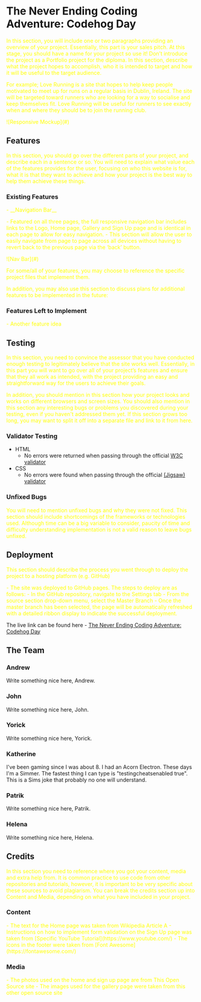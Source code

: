 # The Never Ending Coding Adventure: Codehog Day


<p style="color:yellow;">In this section, you will include one or two paragraphs providing an overview of your project. Essentially, this part is your sales pitch. At this stage, you should have a name for your project so use it! Don’t introduce the project as a Portfolio project for the diploma. In this section, describe what the project hopes to accomplish, who it is intended to target and how it will be useful to the target audience. 

<p style="color:yellow;">For example; Love Running is a site that hopes to help keep people motivated to meet up for runs on a regular basis in Dublin, Ireland. The site will be targeted toward runners who are looking for a way to socialise and keep themselves fit. Love Running will be useful for runners to see exactly when and where they should be to join the running club.

<p style="color:yellow;">![Responsive Mockup](#)

## Features 

<p style="color:yellow;">In this section, you should go over the different parts of your project, and describe each in a sentence or so. You will need to explain what value each of the features provides for the user, focusing on who this website is for, what it is that they want to achieve and how your project is the best way to help them achieve these things.

### Existing Features

<p style="color:yellow;">- __Navigation Bar__

 <p style="color:yellow;"> - Featured on all three pages, the full responsive navigation bar includes links to the Logo, Home page, Gallery and Sign Up page and is identical in each page to allow for easy navigation.
  - This section will allow the user to easily navigate from page to page across all devices without having to revert back to the previous page via the ‘back’ button. 

<p style="color:yellow;">![Nav Bar](#)


<p style="color:yellow;">For some/all of your features, you may choose to reference the specific project files that implement them.

<p style="color:yellow;">In addition, you may also use this section to discuss plans for additional features to be implemented in the future:

### Features Left to Implement

<p style="color:yellow;">- Another feature idea

## Testing 

<p style="color:yellow;">In this section, you need to convince the assessor that you have conducted enough testing to legitimately believe that the site works well. Essentially, in this part you will want to go over all of your project’s features and ensure that they all work as intended, with the project providing an easy and straightforward way for the users to achieve their goals.

<p style="color:yellow;">In addition, you should mention in this section how your project looks and works on different browsers and screen sizes.
You should also mention in this section any interesting bugs or problems you discovered during your testing, even if you haven't addressed them yet.
If this section grows too long, you may want to split it off into a separate file and link to it from here.


### Validator Testing 

- HTML
  - No errors were returned when passing through the official  [W3C validator](#)
- CSS
  - No errors were found when passing through the official [(Jigsaw) validator](#)

### Unfixed Bugs

<p style="color:yellow;">You will need to mention unfixed bugs and why they were not fixed. This section should include shortcomings of the frameworks or technologies used. Although time can be a big variable to consider, paucity of time and difficulty understanding implementation is not a valid reason to leave bugs unfixed. 

## Deployment

<p style="color:yellow;">This section should describe the process you went through to deploy the project to a hosting platform (e.g. GitHub) 

<p style="color:yellow;">- The site was deployed to GitHub pages. The steps to deploy are as follows: 
  - In the GitHub repository, navigate to the Settings tab 
  - From the source section drop-down menu, select the Master Branch
  - Once the master branch has been selected, the page will be automatically refreshed with a detailed ribbon display to indicate the successful deployment. 

The live link can be found here - [The Never Ending Coding Adventure: Codehog Day](https://github.com/andrewdempsey2018/The-Never-Ending-Coding-Adventure-Codehog-Day/index.html)

## The Team

### Andrew
Write something nice here, Andrew. 

### John
Write something nice here, John. 

### Yorick
Write something nice here, Yorick. 

### Katherine
I've been gaming since I was about 8.  I had an Acorn Electron. These days I'm a Simmer.  The fastest thing I can type is "testingcheatsenabled true".  This is a Sims joke that probably no one will understand.

### Patrik
Write something nice here, Patrik. 

### Helena
Write something nice here, Helena. 


## Credits 

<p style="color:yellow;">In this section you need to reference where you got your content, media and extra help from. It is common practice to use code from other repositories and tutorials, however, it is important to be very specific about these sources to avoid plagiarism. 
You can break the credits section up into Content and Media, depending on what you have included in your project. 

### Content 

<p style="color:yellow;">- The text for the Home page was taken from Wikipedia Article A
- Instructions on how to implement form validation on the Sign Up page was taken from [Specific YouTube Tutorial](https://www.youtube.com/)
- The icons in the footer were taken from [Font Awesome](https://fontawesome.com/)

### Media

<p style="color:yellow;">- The photos used on the home and sign up page are from This Open Source site
- The images used for the gallery page were taken from this other open source site